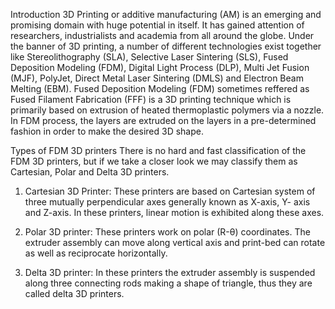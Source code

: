 Introduction
3D Printing or additive manufacturing (AM) is an emerging and promising domain with huge potential in itself. It has gained attention of researchers, industrialists and academia from all around the globe. Under the banner of 3D printing, a number of different technologies exist together like Stereolithography (SLA), Selective Laser Sintering (SLS), Fused Deposition Modeling (FDM), Digital Light Process (DLP), Multi Jet Fusion (MJF), PolyJet, Direct Metal Laser Sintering (DMLS) and Electron Beam Melting (EBM). 
Fused Deposition Modeling (FDM) sometimes reffered as Fused Filament Fabrication (FFF) is a 3D printing technique which is primarily based on extrusion of heated thermoplastic polymers via a nozzle. In FDM process, the layers are extruded on the layers in a pre-determined fashion in order to make the desired 3D shape.

Types of FDM 3D printers
There is no hard and fast classification of the FDM 3D printers, but if we take a closer look we may classify them as Cartesian, Polar and Delta 3D printers.

1.  Cartesian 3D Printer: These printers are based on Cartesian system of three mutually
perpendicular axes generally known as X-axis, Y- axis and Z-axis. In these printers,
linear motion is exhibited along these axes.

2. Polar 3D printer: These printers work on polar (R-θ) coordinates. The extruder
assembly can move along vertical axis and print-bed can rotate as well as reciprocate
horizontally.

3. Delta 3D printer: In these printers the extruder assembly is suspended along three
connecting rods making a shape of triangle, thus they are called delta 3D printers.